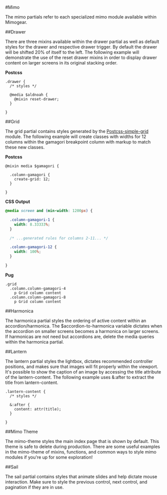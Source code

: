 #Mimo

The mimo partials refer to each specialized mimo module available within Mimogear.

##Drawer

There are three mixins available within the drawer partial as well as default styles for the drawer and respective drawer trigger. By default the drawer will be shifted 20% of itself to the left. The following example will demonstrate the use of the reset drawer mixins in order to display drawer content on larger screens in its original stacking order.

**Postcss**

```postcss
.drawer {
  /* styles */

  @media $aldnoah {
    @mixin reset-drawer;
  }

}
```

##Grid

The grid partial contains styles generated by the [Postcss-simple-grid](https://github.com/iamfrntdv/postcss-simple-grid) module. The following example will create classes with widths for 12 columns within the gamagori breakpoint column with markup to match these new classes.

**Postcss**

```postcss
@mixin media $gamagori {

  .column-gamagori {
    create-grid: 12;
  }

}
```

**CSS Output**

```css
@media screen and (min-width: 1200px) {

  .column-gamagori-1 {
    width: 8.33333%;
  }

  /* ...generated rules for columns 2-11... */

  .column-gamagori-12 {
    width: 100%;
  }

}
```

**Pug**

```pug
.grid
  .column.column-gamagori-4
    p Grid column content
  .column.column-gamagori-8
    p Grid column content
```

##Harmonica

The harmonica partial styles the ordering of active content within an accordion/harmonica. The $accordion-to-harmonica variable dictates when the accordion on smaller screens becomes a harmonica on larger screens. If harmonicas are not need but accordions are, delete the media queries within the harmonica partial.

##Lantern

The lantern partial styles the lightbox, dictates recommended controller positions, and makes sure that images will fit properly within the viewport. It's possible to show the caption of an image by accessing the title attribute of the lantern-content. The following example uses &:after to extract the title from lantern-content.

```postcss
.lantern-content {
  /* styles */

  &:after {
    content: attr(title);
  }

}
```

##Mimo Theme

The mimo-theme styles the main index page that is shown by default. This theme is safe to delete during production. There are some useful examples in the mimo-theme of mixins, functions, and common ways to style mimo modules if you're up for some exploration!

##Sail

The sail partial contains styles that animate slides and help dictate mouse interaction. Make sure to style the previous control, next control, and pagination if they are in use.
